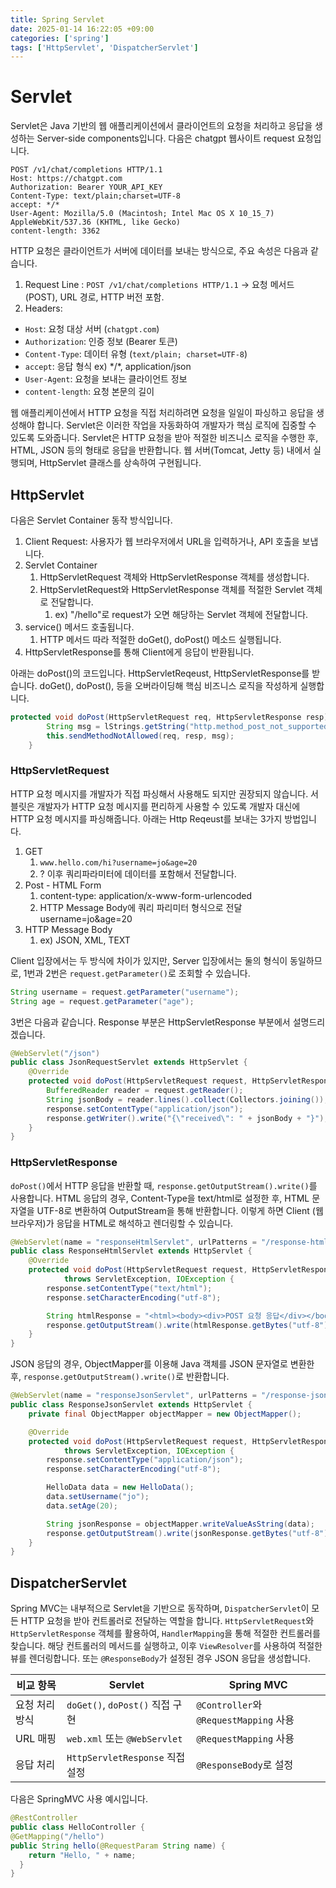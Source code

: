 ```yaml
---
title: Spring Servlet
date: 2025-01-14 16:22:05 +09:00
categories: ['spring']
tags: ['HttpServlet', 'DispatcherServlet']
---
```


# Servlet
Servlet은 Java 기반의 웹 애플리케이션에서 클라이언트의 요청을 처리하고 응답을 생성하는 Server-side components입니다.
다음은 chatgpt 웹사이트 request 요청입니다.

```text
POST /v1/chat/completions HTTP/1.1
Host: https://chatgpt.com
Authorization: Bearer YOUR_API_KEY
Content-Type: text/plain;charset=UTF-8
accept: */*
User-Agent: Mozilla/5.0 (Macintosh; Intel Mac OS X 10_15_7) AppleWebKit/537.36 (KHTML, like Gecko)
content-length: 3362
```

HTTP 요청은 클라이언트가 서버에 데이터를 보내는 방식으로, 주요 속성은 다음과 같습니다.

1. Request Line : `POST /v1/chat/completions HTTP/1.1` → 요청 메서드(POST), URL 경로, HTTP 버전 포함.
2. Headers:
  - `Host`: 요청 대상 서버 (`chatgpt.com`)
  - `Authorization`: 인증 정보 (Bearer 토큰)
  - `Content-Type`: 데이터 유형 (`text/plain; charset=UTF-8`)
  - `accept`: 응답 형식 ex) \*/*, application/json
  - `User-Agent`: 요청을 보내는 클라이언트 정보
  - `content-length`: 요청 본문의 길이

웹 애플리케이션에서 HTTP 요청을 직접 처리하려면 요청을 일일이 파싱하고 응답을 생성해야 합니다. Servlet은 이러한 작업을 자동화하여 개발자가 핵심 로직에 집중할 수 있도록 도와줍니다. Servlet은 HTTP 요청을 받아 적절한 비즈니스 로직을 수행한 후, HTML, JSON 등의 형태로 응답을 반환합니다. 웹 서버(Tomcat, Jetty 등) 내에서 실행되며, HttpServlet 클래스를 상속하여 구현됩니다.

## HttpServlet

다음은 Servlet Container 동작 방식입니다.

1. Client Request: 사용자가 웹 브라우저에서 URL을 입력하거나, API 호출을 보냅니다. 
1. Servlet Container
   1. HttpServletRequest 객체와 HttpServletResponse 객체를 생성합니다.
   1. HttpServletRequest와 HttpServletResponse 객체를 적절한 Servlet 객체로 전달합니다.
      1. ex) "/hello"로 request가 오면 해당하는 Servlet 객체에 전달합니다.
1. service() 메서드 호출됩니다.
   1. HTTP 메서드 따라 적절한 doGet(), doPost() 메소드 실행됩니다.
1. HttpServletResponse를 통해 Client에게 응답이 반환됩니다.

아래는 doPost()의 코드입니다. HttpServletReqeust, HttpServletResponse를 받습니다. doGet(), doPost(), 등을 오버라이딩해 핵심 비즈니스 로직을 작성하게 실행합니다.

```java
protected void doPost(HttpServletRequest req, HttpServletResponse resp) throws ServletException, IOException {
        String msg = lStrings.getString("http.method_post_not_supported");
        this.sendMethodNotAllowed(req, resp, msg);
    }
```

### HttpServletRequest
HTTP 요청 메시지를 개발자가 직접 파싱해서 사용해도 되지만 권장되지 않습니다. 서블릿은 개발자가 HTTP 요청 메시지를 편리하게 사용할 수 있도록 개발자 대신에 HTTP 요청 메시지를 파싱해줍니다. 아래는 Http Reqeust를 보내는 3가지 방법입니다.

1. GET
   1. `www.hello.com/hi?username=jo&age=20`
   1. ? 이후 쿼리파라미터에 데이터를 포함해서 전달합니다.
1. Post - HTML Form
   1. content-type: application/x-www-form-urlencoded
   1. HTTP Message Body에 쿼리 파리미터 형식으로 전달 username=jo&age=20
1. HTTP Message Body
   1. ex) JSON, XML, TEXT

Client 입장에서는 두 방식에 차이가 있지만, Server 입장에서는 둘의 형식이 동일하므로, 1번과 2번은 `request.getParameter()`로 조회할 수 있습니다.

```java
String username = request.getParameter("username");
String age = request.getParameter("age");
```

3번은 다음과 같습니다.
Response 부분은 HttpServletResponse 부분에서 설명드리겠습니다.

```java
@WebServlet("/json")
public class JsonRequestServlet extends HttpServlet {
    @Override
    protected void doPost(HttpServletRequest request, HttpServletResponse response) throws ServletException, IOException {
        BufferedReader reader = request.getReader();
        String jsonBody = reader.lines().collect(Collectors.joining());
        response.setContentType("application/json");
        response.getWriter().write("{\"received\": " + jsonBody + "}");
    }
}
```

### HttpServletResponse

`doPost()`에서 HTTP 응답을 반환할 때, `response.getOutputStream().write()`를 사용합니다. HTML 응답의 경우, Content-Type을 text/html로 설정한 후, HTML 문자열을 UTF-8로 변환하여 OutputStream을 통해 반환합니다. 이렇게 하면 Client (웹 브라우저)가 응답을 HTML로 해석하고 렌더링할 수 있습니다. 

```java
@WebServlet(name = "responseHtmlServlet", urlPatterns = "/response-html")
public class ResponseHtmlServlet extends HttpServlet {
    @Override
    protected void doPost(HttpServletRequest request, HttpServletResponse response)
            throws ServletException, IOException {
        response.setContentType("text/html");
        response.setCharacterEncoding("utf-8");

        String htmlResponse = "<html><body><div>POST 요청 응답</div></body></html>";
        response.getOutputStream().write(htmlResponse.getBytes("utf-8"));
    }
}
```

JSON 응답의 경우, ObjectMapper를 이용해 Java 객체를 JSON 문자열로 변환한 후, `response.getOutputStream().write()`로 반환합니다.

```java
@WebServlet(name = "responseJsonServlet", urlPatterns = "/response-json")
public class ResponseJsonServlet extends HttpServlet {
    private final ObjectMapper objectMapper = new ObjectMapper();

    @Override
    protected void doPost(HttpServletRequest request, HttpServletResponse response)
            throws ServletException, IOException {
        response.setContentType("application/json");
        response.setCharacterEncoding("utf-8");

        HelloData data = new HelloData();
        data.setUsername("jo");
        data.setAge(20);

        String jsonResponse = objectMapper.writeValueAsString(data);
        response.getOutputStream().write(jsonResponse.getBytes("utf-8"));
    }
}
```


## DispatcherServlet

Spring MVC는 내부적으로 Servlet을 기반으로 동작하며, `DispatcherServlet`이 모든 HTTP 요청을 받아 컨트롤러로 전달하는 역할을 합니다.
`HttpServletRequest`와 `HttpServletResponse` 객체를 활용하여, `HandlerMapping`을 통해 적절한 컨트롤러를 찾습니다.
해당 컨트롤러의 메서드를 실행하고, 이후 `ViewResolver`를 사용하여 적절한 뷰를 렌더링합니다. 또는 `@ResponseBody`가 설정된 경우 JSON 응답을 생성합니다.

| 비교 항목 | Servlet                     | Spring MVC                       |
|-------| --------------------------- | -------------------------------- |
| 요청 처리 방식 | `doGet()`, `doPost()` 직접 구현 | `@Controller`와 `@RequestMapping` 사용 |
| URL 매핑 | `web.xml` 또는 `@WebServlet`  | `@RequestMapping` 사용             |
| 응답 처리 | `HttpServletResponse` 직접 설정 | `@ResponseBody`로 설정              |

다음은 SpringMVC 사용 예시입니다.

```java
@RestController
public class HelloController {
@GetMapping("/hello")
public String hello(@RequestParam String name) {
    return "Hello, " + name;
  }
}
```

